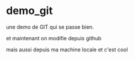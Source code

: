 # demo_git
une demo de GIT qui se passe bien.

et maintenant on modifie depuis github

mais aussi depuis ma machine locale et c'est cool

